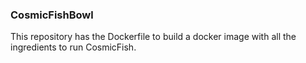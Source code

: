### CosmicFishBowl

This repository has the Dockerfile to build a docker image with all the ingredients to
run CosmicFish.
